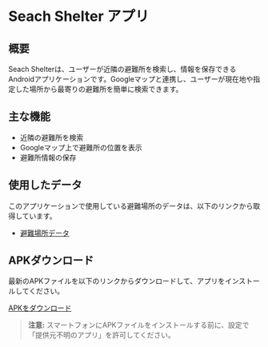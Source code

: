 # Seach Shelter アプリ

## 概要
Seach Shelterは、ユーザーが近隣の避難所を検索し、情報を保存できるAndroidアプリケーションです。Googleマップと連携し、ユーザーが現在地や指定した場所から最寄りの避難所を簡単に検索できます。

## 主な機能
- 近隣の避難所を検索
- Googleマップ上で避難所の位置を表示
- 避難所情報の保存

## 使用したデータ
このアプリケーションで使用している避難場所のデータは、以下のリンクから取得しています。

- [避難場所データ](https://www.gsi.go.jp/bousaichiri/hinanbasho.html#info2)

## APKダウンロード
最新のAPKファイルを以下のリンクからダウンロードして、アプリをインストールしてください。

[APKをダウンロード](https://github.com/aplication0819/Seach-Shelter/raw/master/app/apk/app-debug.apk)

> **注意:** スマートフォンにAPKファイルをインストールする前に、設定で「提供元不明のアプリ」を許可してください。
